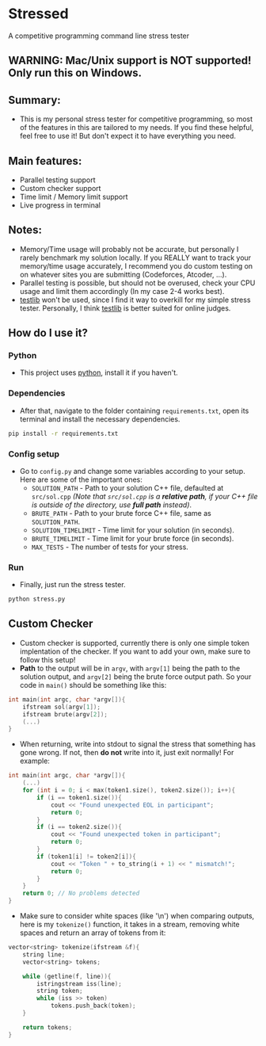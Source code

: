 # Stressed
A competitive programming command line stress tester

## WARNING: Mac/Unix support is NOT supported! Only run this on Windows.

## Summary:
- This is my personal stress tester for competitive programming, so most of the features in this are tailored to my needs. If you find these helpful, feel free to use it! But don't expect it to have everything you need.

## Main features:
- Parallel testing support
- Custom checker support
- Time limit / Memory limit support
- Live progress in terminal

## Notes:
- Memory/Time usage will probably not be accurate, but personally I rarely benchmark my solution locally. If you REALLY want to track your memory/time usage accurately, I recommend you do custom testing on on whatever sites you are submitting (Codeforces, Atcoder, ...).
- Parallel testing is possible, but should not be overused, check your CPU usage and limit them accordingly (In my case 2-4 works best).
- [testlib](https://github.com/MikeMirzayanov/testlib) won't be used, since I find it way to overkill for my simple stress tester. Personally, I think [testlib](https://github.com/MikeMirzayanov/testlib) is better suited for online judges.

## How do I use it?
### Python
- This project uses [python](https://www.python.org/), install it if you haven't.
### Dependencies
- After that, navigate to the folder containing `requirements.txt`, open its terminal and install the necessary dependencies.
```bash
pip install -r requirements.txt
```
### Config setup
- Go to `config.py` and change some variables according to your setup. Here are some of the important ones:
  - `SOLUTION_PATH` - Path to your solution C++ file, defaulted at `src/sol.cpp` *(Note that `src/sol.cpp` is a **relative path**, if your C++ file is outside of the directory, use **full path** instead)*.
  - `BRUTE_PATH` - Path to your brute force C++ file, same as `SOLUTION_PATH`.
  - `SOLUTION_TIMELIMIT` - Time limit for your solution (in seconds).
  - `BRUTE_TIMELIMIT` - Time limit for your brute force (in seconds).
  - `MAX_TESTS` - The number of tests for your stress.
### Run
- Finally, just run the stress tester.
```bash
python stress.py
```

## Custom Checker
- Custom checker is supported, currently there is only one simple token implentation of the checker. If you want to add your own, make sure to follow this setup!
- **Path** to the output will be in `argv`, with `argv[1]` being the path to the solution output, and `argv[2]` being the brute force output path. So your code in `main()` should be something like this:
```cpp
int main(int argc, char *argv[]){
    ifstream sol(argv[1]);
    ifstream brute(argv[2]);
    (...)
}
```
- When returning, write into stdout to signal the stress that something has gone wrong. If not, then **do not** write into it, just exit normally! For example:
```cpp
int main(int argc, char *argv[]){
    (...)
    for (int i = 0; i < max(token1.size(), token2.size()); i++){
        if (i == token1.size()){
            cout << "Found unexpected EOL in participant";
            return 0;
        }
        if (i == token2.size()){
            cout << "Found unexpected token in participant";
            return 0;
        }
        if (token1[i] != token2[i]){
            cout << "Token " + to_string(i + 1) << " mismatch!";
            return 0;
        } 
    }
    return 0; // No problems detected
}
```
- Make sure to consider white spaces (like '\n') when comparing outputs, here is my `tokenize()` function, it takes in a stream, removing white spaces and return an array of tokens from it:
```cpp
vector<string> tokenize(ifstream &f){
    string line;
    vector<string> tokens;

    while (getline(f, line)){
        istringstream iss(line);
        string token;
        while (iss >> token) 
            tokens.push_back(token);
    }

    return tokens;
}
```

